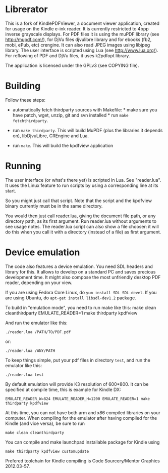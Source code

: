 Librerator
==========

This is a fork of KindlePDFViewer, a document viewer application, created for usage 
on the Kindle e-ink reader. It is currently restricted to 4bpp inverse grayscale 
displays. For PDF files it is using the muPDF library (see http://mupdf.com/), for 
DjVu files djvulibre library and for ebooks (fb2, mobi, ePub, etc) crengine. It can 
also read JPEG images using libjpeg library. The user interface is scripted using 
Lua (see http://www.lua.org/). For reflowing of PDF and DjVu files, it uses k2pdfopt 
library.

The application is licensed under the GPLv3 (see COPYING file).


Building
========


Follow these steps:

* automatically fetch thirdparty sources with Makefile:
		* make sure you have patch, wget, unzip, git and svn installed
		* run `make fetchthirdparty`.

* run `make thirdparty`. This will build MuPDF (plus the libraries it depends
  on), libDjvuLibre, CREngine and Lua.

* run `make`. This will build the kpdfview application


Running
=======

The user interface (or what's there yet) is scripted in Lua. See "reader.lua".
It uses the Linux feature to run scripts by using a corresponding line at its
start.

So you might just call that script. Note that the script and the kpdfview
binary currently must be in the same directory.

You would then just call reader.lua, giving the document file path, or any
directory path, as its first argument. Run reader.lua without arguments to see
usage notes.  The reader.lua script can also show a file chooser: it will do
this when you call it with a directory (instead of a file) as first argument.


Device emulation
================

The code also features a device emulation. You need SDL headers and library
for this. It allows to develop on a standard PC and saves precious development
time. It might also compose the most unfriendly desktop PDF reader, depending
on your view.

If you are using Fedora Core Linux, do `yum install SDL SDL-devel`.
If you are using Ubuntu, do `apt-get install libsdl-dev1.2` package.

To build in "emulation mode", you need to run make like this:
	make clean cleanthirdparty
	EMULATE_READER=1 make thirdparty kpdfview

And run the emulator like this:
```
./reader.lua /PATH/TO/PDF.pdf
```

or:
```
./reader.lua /ANY/PATH
```

To keep things simple, put your pdf files in directory `test`, and run
the emulator like this:
```
./reader.lua test
```

By default emulation will provide K3 resolution of 600*800. It can be
specified at compile time, this is example for Kindle DX:

```
EMULATE_READER_W=824 EMULATE_READER_H=1200 EMULATE_READER=1 make thirdparty kpdfview
```

At this time, you can not have both arm and x86 compiled libraries on your computer.
When compiling for the emulator after having compiled for the Kindle (and vice versa), 
be sure to run
```
make clean cleanthirdparty
```

You can compile and make launchpad installable package for Kindle using
```
make thirdparty kpdfview customupdate
```

Prefered toolchain for Kindle compiling is Code Sourcery/Mentor Graphics 2012.03-57.

